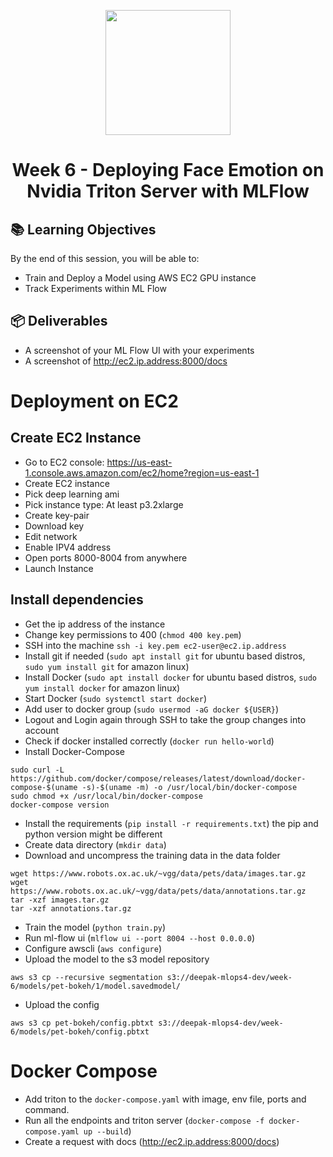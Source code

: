 <p align = "center" draggable=”false”
   ><img src="https://user-images.githubusercontent.com/37101144/161836199-fdb0219d-0361-4988-bf26-48b0fad160a3.png"
     width="200px"
     height="auto"/>
</p>

# <h1 align="center" id="heading">Week 6 - Deploying Face Emotion on Nvidia Triton Server with MLFlow</h1>

## 📚 Learning Objectives

By the end of this session, you will be able to:

- Train and Deploy a Model using AWS EC2 GPU instance
- Track Experiments within ML Flow

## 📦 Deliverables

- A screenshot of your ML Flow UI with your experiments
- A screenshot of <http://ec2.ip.address:8000/docs>

# Deployment on EC2

## Create EC2 Instance

- Go to EC2 console: <https://us-east-1.console.aws.amazon.com/ec2/home?region=us-east-1>
- Create EC2 instance
- Pick deep learning ami
- Pick instance type: At least p3.2xlarge
- Create key-pair
- Download key
- Edit network
- Enable IPV4 address
- Open ports 8000-8004 from anywhere
- Launch Instance

## Install dependencies

- Get the ip address of the instance
- Change key permissions to 400 (`chmod 400 key.pem`)
- SSH into the machine `ssh -i key.pem ec2-user@ec2.ip.address`
- Install git if needed (`sudo apt install git` for ubuntu based distros, `sudo yum install git` for amazon linux)
- Install Docker (`sudo apt install docker` for ubuntu based distros, `sudo yum install docker` for amazon linux)
- Start Docker (`sudo systemctl start docker`)
- Add user to docker group (`sudo usermod -aG docker ${USER}`)
- Logout and Login again through SSH to take the group changes into account
- Check if docker installed correctly (`docker run hello-world`)
- Install Docker-Compose

```
sudo curl -L https://github.com/docker/compose/releases/latest/download/docker-compose-$(uname -s)-$(uname -m) -o /usr/local/bin/docker-compose
sudo chmod +x /usr/local/bin/docker-compose
docker-compose version
```

- Install the requirements (`pip install -r requirements.txt`) the pip and python version might be different
- Create data directory (`mkdir data`)
- Download and uncompress the training data in the data folder

```
wget https://www.robots.ox.ac.uk/~vgg/data/pets/data/images.tar.gz
wget https://www.robots.ox.ac.uk/~vgg/data/pets/data/annotations.tar.gz
tar -xzf images.tar.gz
tar -xzf annotations.tar.gz
```

- Train the model (`python train.py`)
- Run ml-flow ui (`mlflow ui --port 8004 --host 0.0.0.0`)
- Configure awscli (`aws configure`)
- Upload the model to the s3 model repository

```
aws s3 cp --recursive segmentation s3://deepak-mlops4-dev/week-6/models/pet-bokeh/1/model.savedmodel/
```

- Upload the config

```
aws s3 cp pet-bokeh/config.pbtxt s3://deepak-mlops4-dev/week-6/models/pet-bokeh/config.pbtxt
```

# Docker Compose

- Add triton to the `docker-compose.yaml` with image, env file, ports and command.
- Run all the endpoints and triton server (`docker-compose -f docker-compose.yaml up --build`)
- Create a request with docs (<http://ec2.ip.address:8000/docs>)
